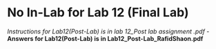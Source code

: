 # No In-Lab for Lab 12 (Final Lab) 

*Instructions for Lab12(Post-Lab) is in lab 12_Post lab assignment .pdf* - __Answers for Lab12(Post-Lab) is in Lab12_Post-Lab_RafidShaon.pdf__ 
